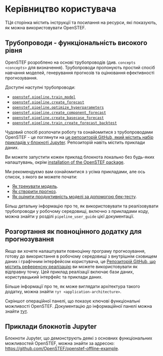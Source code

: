 # Керівництво користувача

TЦя сторінка містить інструкції та посилання на ресурси, які показують,
як можна використовувати OpenSTEF.

## Трубопроводи - функціональність високого рівня

OpenSTEF розроблено на основі трубопроводів (див. `concepts <concepts>`
для визначення). Трубопроводи пропонують простий спосіб навчання
моделей, генерування прогнозів та оцінювання ефективності прогнозування.

Доступні наступні трубопроводи:

-  [`openstef.pipeline.train_model`](https://github.com/joyshmitz/openstef/blob/dev/ostef-doc-ua/doc-md/pipelines/train_model.md)
-  [`openstef.pipeline.create_forecast`](https://github.com/joyshmitz/openstef/blob/dev/ostef-doc-ua/doc-md/pipelines/create_forecast.md)
-  [`openstef.pipeline.optimize_hyperparameters`](https://github.com/joyshmitz/openstef/blob/dev/ostef-doc-ua/doc-md/pipelines/optimize_hyperparameters.md)
-  [`openstef.pipeline.create_component_forecast`](https://github.com/joyshmitz/openstef/blob/dev/ostef-doc-ua/doc-md/pipelines/create_component_forecast.md)
-  [`openstef.pipeline.create_basecase_forecast`](https://github.com/joyshmitz/openstef/blob/dev/ostef-doc-ua/doc-md/pipelines/create_backcase_forecast.md)
-  [`openstef.pipeline.train_create_forecast_backtest`](https://github.com/joyshmitz/openstef/blob/dev/ostef-doc-ua/doc-md/pipelines/train_model.md)

Чудовий спосіб розпочати роботу та ознайомитися з трубопроводами
OpenSTEF - це поглянути на [це репозиторій GitHub, який містить
набір прикладів у блокноті Jupyter](https://github.com/OpenSTEF/openstef-offline-example).
Репозиторій навіть містить приклади даних.

Ви можете запустити кожен приклад блокнота локально без будь-яких
налаштувань, окрім [installation of the OpenSTEF
package](https://pypi.org/project/openstef/).

Ми рекомендуємо вам ознайомитися з усіма прикладами, але ось список, з
якого ви можете почати:

-   [Як тренувати модель](https://github.com/OpenSTEF/openstef-offline-example/blob/master/examples/01.%20Train%20a%20model%20using%20high-level%20pipelines.ipynb).
-   [Як створити прогноз](https://github.com/OpenSTEF/openstef-offline-example/blob/master/examples/04.%20Test_on_difficult_cases.ipynb).
-   [Як оцінити продуктивність моделі за допомогою бек-тесту](https://github.com/OpenSTEF/openstef-offline-example/blob/master/examples/02.%20Evaluate%20performance%20using%20Backtest%20Pipeline.ipynb).

Більш детальну інформацію про те, як використовувати та реалізовувати
трубопроводи у робочому середовищі, включно з прикладами коду, можна
знайти у розділі `pipeline_user_guide` цієї документації.

## Розгортання як повноцінного додатку для прогнозування

Якщо ви хочете налаштувати повноцінну програму прогнозування, готову до
використання в робочому середовищі з внутрішнім сховищем даних і
графічним інтерфейсом користувача, це [Репозиторій GitHub, що містить
референсну реалізацію](https://github.com/OpenSTEF/openstef-reference) ви
можете використовувати як відправну точку. Цей приклад реалізації
включає бази даних, користувацький інтерфейс та приклади даних.

Більше інформації про те, як може виглядати архітектура такого додатку,
можна знайти `тут <application-architecture>`.

Скріншот операційної панелі, що показує ключові функціональні можливості
OpenSTEF. Документацію до інформаційної панелі можна знайти
[тут](https://raw.githack.com/OpenSTEF/.github/main/profile/html/openstef_dashboard_doc.html).

## Приклади блокнотів Jupyter

Блокноти Jupyter, що демонструють деякі з основних функціональних
можливостей OpenSTEF, можна знайти за адресою:
<https://github.com/OpenSTEF/openstef-offline-example>.
